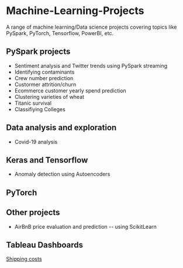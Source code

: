 # Machine-Learning-Projects
A range of machine learning/Data science projects covering topics like PySpark, PyTorch, Tensorflow, PowerBI, etc.

## PySpark projects
- Sentiment analysis and Twitter trends using PySpark streaming
- Identifying contaminants
- Crew number prediction
- Custormer attrition/churn
- Ecommerce customer yearly spend prediction
- Clustering varieties of wheat
- Titanic survival
- Classifiying Colleges

## Data analysis and exploration
- Covid-19 analysis

## Keras and Tensorflow
- Anomaly detection using Autoencoders

## PyTorch

## Other projects
- AirBnB price evaluation and prediction -- using ScikitLearn

## Tableau Dashboards
[Shipping costs](https://public.tableau.com/views/ExampleShippingcosts/Dashboard1?:language=en-GB&:display_count=n&:origin=viz_share_link)
